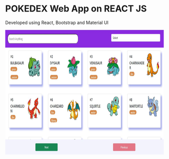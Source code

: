 # POKEDEX Web App on REACT JS
Developed using React, Bootstrap and Material UI

<p align="center"><img src="pokedexVIEW.JPG" height=400px /></
